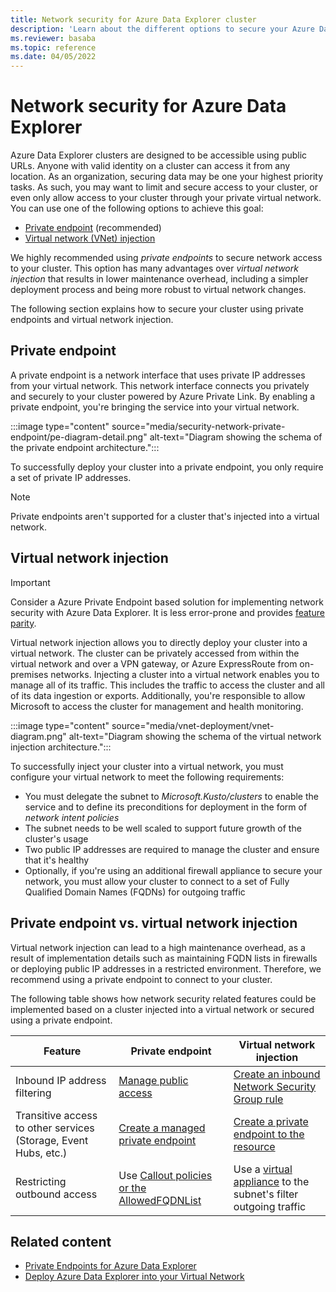 ```yaml
---
title: Network security for Azure Data Explorer cluster
description: 'Learn about the different options to secure your Azure Data Explorer cluster applying network security measures.'
ms.reviewer: basaba
ms.topic: reference
ms.date: 04/05/2022
---
```


# Network security for Azure Data Explorer

Azure Data Explorer clusters are designed to be accessible using public URLs. Anyone with valid identity on a cluster can access it from any location. As an organization, securing data may be one your highest priority tasks. As such, you may want to limit and secure access to your cluster, or even only allow access to your cluster through your private virtual network. You can use one of the following options to achieve this goal:

* [Private endpoint](#private-endpoint) (recommended)
* [Virtual network (VNet) injection](#virtual-network-injection)

We highly recommended using *private endpoints* to secure network access to your cluster. This option has many advantages over *virtual network injection* that results in lower maintenance overhead, including a simpler deployment process and being more robust to virtual network changes.

The following section explains how to secure your cluster using private endpoints and virtual network injection.

## Private endpoint

A private endpoint is a network interface that uses private IP addresses from your virtual network. This network interface connects you privately and securely to your cluster powered by Azure Private Link. By enabling a private endpoint, you're bringing the service into your virtual network.

:::image type="content" source="media/security-network-private-endpoint/pe-diagram-detail.png" alt-text="Diagram showing the schema of the private endpoint architecture.":::

To successfully deploy your cluster into a private endpoint, you only require a set of private IP addresses.

> [!NOTE]
> Private endpoints aren't supported for a cluster that's injected into a virtual network.

## Virtual network injection

> [!IMPORTANT]
> Consider a Azure Private Endpoint based solution for implementing network security with Azure Data Explorer. It is less error-prone and provides [feature parity](security-network-overview.md#private-endpoint-vs-virtual-network-injection).

Virtual network injection allows you to directly deploy your cluster into a virtual network. The cluster can be privately accessed from within the virtual network and over a VPN gateway, or Azure ExpressRoute from on-premises networks. Injecting a cluster into a virtual network enables you to manage all of its traffic. This includes the traffic to access the cluster and all of its data ingestion or exports. Additionally, you're responsible to allow Microsoft to access the cluster for management and health monitoring.

:::image type="content" source="media/vnet-deployment/vnet-diagram.png" alt-text="Diagram showing the schema of the virtual network injection architecture.":::

To successfully inject your cluster into a virtual network, you must configure your virtual network to meet the following requirements:

* You must delegate the subnet to *Microsoft.Kusto/clusters* to enable the service and to define its preconditions for deployment in the form of *network intent policies*
* The subnet needs to be well scaled to support future growth of the cluster's usage
* Two public IP addresses are required to manage the cluster and ensure that it's healthy
* Optionally, if you're using an additional firewall appliance to secure your network, you must allow your cluster to connect to a set of Fully Qualified Domain Names (FQDNs) for outgoing traffic

## Private endpoint vs. virtual network injection

Virtual network injection can lead to a high maintenance overhead, as a result of implementation details such as maintaining FQDN lists in firewalls or deploying public IP addresses in a restricted environment. Therefore, we recommend using a private endpoint to connect to your cluster.

The following table shows how network security related features could be implemented based on a cluster injected into a virtual network or secured using a private endpoint.

|   Feature | Private endpoint   | Virtual network injection   |
|--- |--- |--- |
| Inbound IP address filtering | [Manage public access](security-network-restrict-public-access.md) | [Create an inbound Network Security Group rule](/azure/virtual-network/network-security-groups-overview) |
| Transitive access to other services (Storage, Event Hubs, etc.) | [Create a managed private endpoint](security-network-managed-private-endpoint-create.md) | [Create a private endpoint to the resource](./vnet-endpoint-storage-event-hub.md) |
| Restricting outbound access | Use [Callout policies or the AllowedFQDNList](security-network-restrict-outbound-access.md) | Use a [virtual appliance](/azure/firewall/tutorial-firewall-deploy-portal) to the subnet's filter outgoing traffic |

## Related content

* [Private Endpoints for Azure Data Explorer](security-network-private-endpoint.md)
* [Deploy Azure Data Explorer into your Virtual Network](vnet-deployment.md)